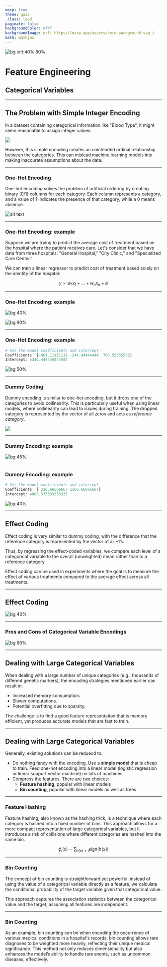 ```yaml
---
marp: true
theme: gaia
_class: lead
paginate: false
backgroundColor: #fff
backgroundImage: url('https://marp.app/assets/hero-background.svg')
math: mathjax
---
```


![bg left:40% 80%](../logo.png)

# **Feature Engineering**

##  Categorical Variables

---

## The Problem with Simple Integer Encoding

In a dataset containing categorical information like "Blood Type", it might seem reasonable to assign integer values: 

![](image-43.png)

However, this simple encoding creates an unintended ordinal relationship between the categories. This can mislead machine learning models into making inaccurate assumptions about the data.

---

### One-Hot Encoding

One-hot encoding solves the problem of artificial ordering by creating binary (0/1) columns for each category. Each column represents a category, and a value of 1 indicates the presence of that category, while a 0 means absence. 

![alt text](image-44.png)

---

### One-Hot Encoding: example

Suppose we are trying to predict the average cost of treatment based on the hospital where the patient receives care. 
Let's consider that we have data from three hospitals: "General Hospital," "City Clinic," and "Specialized Care Center."

We can train a linear regressor to predict cost of treatment based solely on the identity of the hospital:

$$
y = w_1x_1 + \dots + w_nx_n + b
$$

---

### One-Hot Encoding: example


![bg  40%](image-45.png)

![bg  90%](image-46.png)

---

### One-Hot Encoding: example

```python
# Get the model coefficients and intercept
Coefficients: [-461.11111111 -244.44444444  705.55555556]
Intercept: 5344.444444444444
```

![bg 50%](image-47.png)

---

### Dummy Coding

Dummy encoding is similar to one-hot encoding, but it drops one of the categories to avoid collinearity. This is particularly useful when using linear models, where collinearity can lead to issues during training. The dropped category is represented by the vector of all zeros and acts as *reference category*. 

![](image-48.png)

---

### Dummy Encoding: example

![bg 45%](image-49.png)

---

### Dummy Encoding: example

```python
# Get the model coefficients and intercept
Coefficients: [ 216.66666667 1166.66666667]
Intercept: 4883.333333333333
```

![bg 40%](image-50.png)

---

## Effect Coding

Effect coding is very similar to dummy coding, with the difference that the reference category is represented by the vector of all –1’s.

Thus, by regressing the effect-coded variables, we compare each level of a categorical variable to the overall (unweighted) mean rather than to a reference category. 

Effect coding can be used in experiments where the goal is to measure the effect of various treatments compared to the average effect across all treatments.

---
## Effect Coding

![bg 40%](image-51.png)

---
### Pros and Cons of Categorical Variable Encodings

![bg 60%](image-54.png)

---

## Dealing with Large Categorical Variables

When dealing with a large number of unique categories (e.g., thousands of different genetic markers), the encoding strategies mentioned earlier can result in:
- Increased memory consumption.
- Slower computations.
- Potential overfitting due to sparsity.

The challenge is to find a good feature representation that is memory efficient, yet produces accurate models that are fast to train. 

---

## Dealing with Large Categorical Variables

Generally, existing solutions can be reduecd to:

- Do nothing fancy with the encoding. Use a **simple model** that is cheap to train. Feed one-hot encoding into a linear model (logistic regression or linear support vector machine) on lots of machines.
- Compress the features. There are two choices:
    - **Feature hashing**, popular with linear models
    - **Bin counting**, popular with linear models as well as trees

---

### Feature Hashing

Feature hashing, also known as the hashing trick, is a technique where each category is hashed into a fixed number of bins. This approach allows for a more compact representation of large categorical variables, but it introduces a risk of collisions where different categories are hashed into the same bin.

$$
\phi_i(x) = \sum_{h(x)=i} \text{sign}(h(x))
$$

---

### Bin Counting

The concept of bin counting is straightforward yet powerful: instead of using the value of a categorical variable directly as a feature, we calculate the conditional probability of the target variable given that categorical value. 

This approach captures the association statistics between the categorical value and the target, assuming all features are independent.

---

### Bin Counting

As an example, bin counting can be when encoding the occurrence of various medical conditions in a hospital's records, bin counting allows rare diagnoses to be weighted more heavily, reflecting their unique medical significance. This method not only reduces dimensionality but also enhances the model’s ability to handle rare events, such as uncommon diseases, effectively.